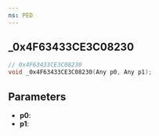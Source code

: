 ```yaml
---
ns: PED
---
```

## _0x4F63433CE3C08230

```c
// 0x4F63433CE3C08230
void _0x4F63433CE3C08230(Any p0, Any p1);
```

## Parameters
* **p0**:
* **p1**:
